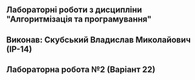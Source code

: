## Лабораторні роботи з дисципліни "Алгоритмізація та програмування"

## Виконав: Скубський Владислав Миколайович (ІР-14)
## Лабораторна робота №2 (Варіант 22)

